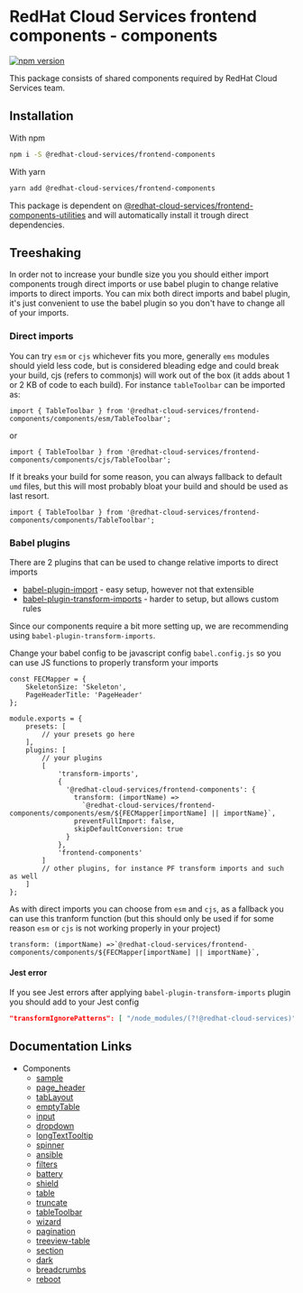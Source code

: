 # RedHat Cloud Services frontend components - components
[![npm version](https://badge.fury.io/js/%40redhat-cloud-services%2Ffrontend-components.svg)](https://badge.fury.io/js/%40redhat-cloud-services%2Ffrontend-components)

This package consists of shared components required by RedHat Cloud Services team.

## Installation
With npm 
```bash
npm i -S @redhat-cloud-services/frontend-components
```

With yarn
```bash
yarn add @redhat-cloud-services/frontend-components
```

This package is dependent on [@redhat-cloud-services/frontend-components-utilities](https://www.npmjs.com/package/@redhat-cloud-services/frontend-components-utilities) and will automatically install it trough direct dependencies.

## Treeshaking

In order not to increase your bundle size you you should either import components trough direct imports or use babel plugin to change relative imports to direct imports. You can mix both direct imports and babel plugin, it's just convenient to use the babel plugin so you don't have to change all of your imports.


### Direct imports

You can try `esm` or `cjs` whichever fits you more, generally `ems` modules should yield less code, but is considered bleading edge and could break your build, cjs (refers to commonjs) will work out of the box (it adds about 1 or 2 KB of code to each build). For instance `tableToolbar` can be imported as:
```JSX
import { TableToolbar } from '@redhat-cloud-services/frontend-components/components/esm/TableToolbar';
```

or

```JSX
import { TableToolbar } from '@redhat-cloud-services/frontend-components/components/cjs/TableToolbar';
```

If it breaks your build for some reason, you can always fallback to default `umd` files, but this will most probably bloat your build and should be used as last resort.

```JSX
import { TableToolbar } from '@redhat-cloud-services/frontend-components/components/TableToolbar';
```

### Babel plugins

There are 2 plugins that can be used to change relative imports to direct imports
* [babel-plugin-import](https://www.npmjs.com/package/babel-plugin-import) - easy setup, however not that extensible
* [babel-plugin-transform-imports](https://www.npmjs.com/package/babel-plugin-transform-imports) - harder to setup, but allows custom rules

Since our components require a bit more setting up, we are recommending using `babel-plugin-transform-imports`.

Change your babel config to be javascript config `babel.config.js` so you can use JS functions to properly transform your imports

```JS
const FECMapper = {
    SkeletonSize: 'Skeleton',
    PageHeaderTitle: 'PageHeader'
};

module.exports = {
    presets: [
        // your presets go here
    ],
    plugins: [
        // your plugins
        [
            'transform-imports',
            {
              '@redhat-cloud-services/frontend-components': {
                transform: (importName) =>
                  `@redhat-cloud-services/frontend-components/components/esm/${FECMapper[importName] || importName}`,
                preventFullImport: false,
                skipDefaultConversion: true
              }
            },
            'frontend-components'
        ]
        // other plugins, for instance PF transform imports and such as well
    ]
};
```

As with direct imports you can choose from `esm` and `cjs`, as a fallback you can use this tranform function (but this should only be used if for some reason `esm` or `cjs` is not working properly in your project)

```JS
transform: (importName) =>`@redhat-cloud-services/frontend-components/components/${FECMapper[importName] || importName}`,

```

#### Jest error

If you see Jest errors after applying `babel-plugin-transform-imports` plugin you should add to your Jest config

```JSON
"transformIgnorePatterns": [ "/node_modules/(?!@redhat-cloud-services)" ],
```

## Documentation Links

* Components
  * [sample](doc/sample.md)
  * [page_header](doc/page_header.md)
  * [tabLayout](doc/tabLayout.md)
  * [emptyTable](doc/emptyTable.md)
  * [input](doc/input.md)
  * [dropdown](doc/dropdown.md)
  * [longTextTooltip](doc/longTextTooltip.md)
  * [spinner](doc/spinner.md)
  * [ansible](doc/ansible.md)
  * [filters](doc/filters.md)
  * [battery](doc/battery.md)
  * [shield](doc/shield.md)
  * [table](doc/table.md)
  * [truncate](doc/truncate.md)
  * [tableToolbar](doc/tableToolbar.md)
  * [wizard](doc/wizard.md)
  * [pagination](doc/pagination.md)
  * [treeview-table](doc/treeview-table.md)
  * [section](doc/section.md)
  * [dark](doc/dark.md)
  * [breadcrumbs](doc/breadcrumbs.md)
  * [reboot](doc/reboot.md)

